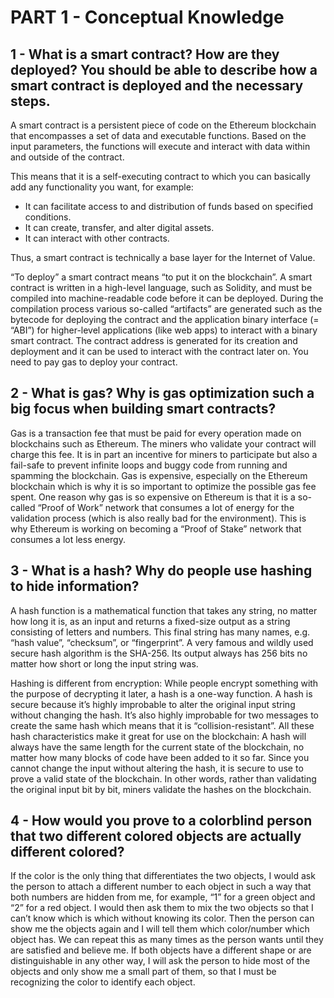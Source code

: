 # PART 1 - Conceptual Knowledge
## 1 - What is a smart contract? How are they deployed? You should be able to describe how a smart contract is deployed and the necessary steps.
A smart contract is a persistent piece of code on the Ethereum blockchain that encompasses a set of data and executable functions. Based on the input parameters, the functions will execute and interact with data within and outside of the contract.

This means that it is a self-executing contract to which you can basically add any functionality you want, for example:
- It can facilitate access to and distribution of funds based on specified conditions.
- It can create, transfer, and alter digital assets.
- It can interact with other contracts.

Thus, a smart contract is technically a base layer for the Internet of Value.

“To deploy” a smart contract means “to put it on the blockchain”.  A smart contract is written in a high-level language, such as Solidity, and must be compiled into machine-readable code before it can be deployed. During the compilation process various so-called “artifacts” are generated such as the bytecode for deploying the contract and the application binary interface (= “ABI”) for higher-level applications (like web apps) to interact with a binary smart contract. The contract address is generated for its creation and deployment and it can be used to interact with the contract later on. You need to pay gas to deploy your contract.

## 2 - What is gas? Why is gas optimization such a big focus when building smart contracts?
Gas is a transaction fee that must be paid for every operation made on blockchains such as Ethereum. The miners who validate your contract will charge this fee. It is in part an incentive for miners to participate but also a fail-safe to prevent infinite loops and buggy code from running and spamming the blockchain.
Gas is expensive, especially on the Ethereum blockchain which is why it is so important to optimize the possible gas fee spent. One reason why gas is so expensive on Ethereum is that it is a so-called “Proof of Work” network that consumes a lot of energy for the validation process (which is also really bad for the environment). This is why Ethereum is working on becoming a “Proof of Stake” network that consumes a lot less energy.

## 3 - What is a hash? Why do people use hashing to hide information?
A hash function is a mathematical function that takes any string, no matter how long it is, as an input and returns a fixed-size output as a string consisting of letters and numbers. This final string has many names, e.g. “hash value”, “checksum”, or “fingerprint”. A very famous and wildly used secure hash algorithm is the SHA-256. Its output always has 256 bits no matter how short or long the input string was.

Hashing is different from encryption: While people encrypt something with the purpose of decrypting it later, a hash is a one-way function.
A hash is secure because it’s highly improbable to alter the original input string without changing the hash. It’s also highly improbable for two messages to create the same hash which means that it is “collision-resistant”.
All these hash characteristics make it great for use on the blockchain: A hash will always have the same length for the current state of the blockchain, no matter how many blocks of code have been added to it so far. Since you cannot change the input without altering the hash, it is secure to use to prove a valid state of the blockchain. In other words, rather than validating the original input bit by bit, miners validate the hashes on the blockchain.

## 4 - How would you prove to a colorblind person that two different colored objects are actually different colored? 
If the color is the only thing that differentiates the two objects, I would ask the person to attach a different number to each object in such a way that both numbers are hidden from me, for example, “1” for a green object and “2” for a red object. 
I would then ask them to mix the two objects so that I can’t know which is which without knowing its color. Then the person can show me the objects again and I will tell them which color/number which object has. We can repeat this as many times as the person wants until they are satisfied and believe me.
If both objects have a different shape or are distinguishable in any other way, I will ask the person to hide most of the objects and only show me a small part of them, so that I must be recognizing the color to identify each object. 

